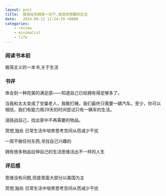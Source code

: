 ```yaml
---
layout: post
title:  极简在你拥有一切下,发现你想要的生活
date:   2024-09-12 11:24:29 +0800
categories: 
    - review 
    - minimalist
    - life
---
```


### 阅读书本前

极简主义的一本书,关于生活

### 书评

体会到一种完美的满足感——知道自己已经拥有得足够多了。

当我和太太变成了空巢老人，我敢打赌，我们最终只需要一辆汽车。至少，你可以相信，我们有能力用29天的时间尝试只有一辆车的生活。

请挑战自己，找出家中不再需要的物品。

冥想,独处 日常生活中培育思考空间从而减少干扰

一周不做任何东西,寻找自己兴趣的

拥有很多物品拉伸自己的生活思维活出不一样的人生

### 评后感

思维没有问题,但是里面大部分以美国为主

冥想,独处 日常生活中培育思考空间从而减少干扰